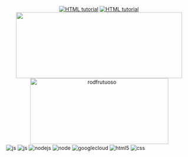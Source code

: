 
<div align="center" style="display: inline_block">
<a  href="https://www.linkedin.com/in/rodrigo-frutuoso-dos-santos-699787156"><img  src="https://img.shields.io/badge/LinkedIn-0077B5?style=for-the-badge&logo=linkedin&logoColor=white)" alt="HTML tutorial" ></a>
<a  href="https://mail.google.com/mail/u/0/?fs=1&to=rodfrutuoso@hotmail.com&tf=cm"><img  src="https://img.shields.io/badge/Gmail-D14836?style=for-the-badge&logo=gmail&logoColor=white" alt="HTML tutorial" ></a>
</div>

<div align="center">

<a href="https://github.com/rodfrutuoso/">
  <img loading="lazy" height="180em" src="https://github-readme-stats.vercel.app/api?username=rodfrutuoso&include_all_commits=true&count_private=true&show_icons=true&line_height=20&title_color=7A7ADB&icon_color=2234AE&text_color=D3D3D3&bg_color=0,000000,130F40" width="450"/>
  <img loading="lazy" height="180em" src="https://github-readme-stats.vercel.app/api/top-langs?username=rodfrutuoso&show_icons=true&locale=en&layout=compact&line_height=20&title_color=7A7ADB&icon_color=2234AE&text_color=D3D3D3&bg_color=0,000000,130F40" width="375"  alt="rodfrutuoso"/>

</a>
</div>

<div style="display: inline_block">
  <!-- <img align="center" alt="sheets" src="https://img.shields.io/badge/Google%20Sheets-34A853?style=for-the-badge&logo=google-sheets&logoColor=white" /> -->
  <img align="center" alt="js" src="https://img.shields.io/badge/JavaScript-F7DF1E?style=for-the-badge&logo=javascript&logoColor=black" />
  <img align="center" alt="js" src="https://img.shields.io/badge/google_script-red?style=for-the-badge&logo=googleappsscript&logoColor=black" />
  <img align="center" alt="nodejs" src="https://img.shields.io/badge/LOOKER_STUDIO-blue?style=for-the-badge&logo=looker&logoColor=white" />
  <img align="center" alt="node" src="https://img.shields.io/badge/node.js-6DA55F?style=for-the-badge&logo=node.js&logoColor=white" />
  <img align="center" alt="googlecloud" src="https://img.shields.io/badge/Google_Cloud-4285F4?style=for-the-badge&logo=google-cloud&logoColor=white" />
  <img align="center" alt="html5" src="https://img.shields.io/badge/HTML5-E34F26?style=for-the-badge&logo=html5&logoColor=white" />
  <img align="center" alt="css" src="https://img.shields.io/badge/CSS3-1572B6?style=for-the-badge&logo=css3&logoColor=white" />
</div><br/>
